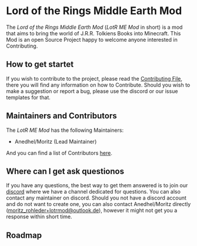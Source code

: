 # Lord of the Rings Middle Earth Mod
The *Lord of the Rings Middle Earth Mod* (*LotR ME Mod* in short) is a mod that aims to bring the world of J.R.R. Tolkiens Books into Minecraft.
This Mod is an open Source Project happy to welcome anyone interested in Contributing.

## How to get startet
If you wish to contribute to the project, please read the [Contributing File](CONTRIBUTING.md), there you will find any information on how to Contribute.
Should you wish to make a suggestion or report a bug, please use the discord or our issue templates for that.

## Maintainers and Contributors
The *LotR ME Mod* has the following Maintainers:
- Anedhel/Moritz (Lead Maintainer)

And you can find a list of Contributors [here](CONTRIBUTORS.md).

## Where can I get ask questionos
If you have any questions, the best way to get them answered is to join our [discord](https://discord.com/invite/cQSpXR6bjz) where we have a channel dedicated for questions.
You can also contact any maintainer on discord.
Should you not have a discord account and do not want to create one, you can also contact Anedhel/Moritz directly (<moritz_rohleder+lotrmod@outlook.de>),
however it might not get you a response within short time.

## Roadmap

